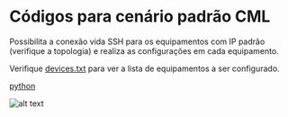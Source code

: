<h1 align="left">Códigos para cenário padrão CML</h1>
<p align="left">Possibilita a conexão vida SSH para os equipamentos com IP padrão (verifique a topologia) e realiza as configurações em cada equipamento.</p>
<p align="left">Verifique <a href="devices.txt">devices.txt</a> para ver a lista de equipamentos a ser configurado.</p>

<a href="/python">python</a>

![alt text](https://github.com/loktwo/C-digos/blob/master/python/CML/Topologia.png?raw=true)